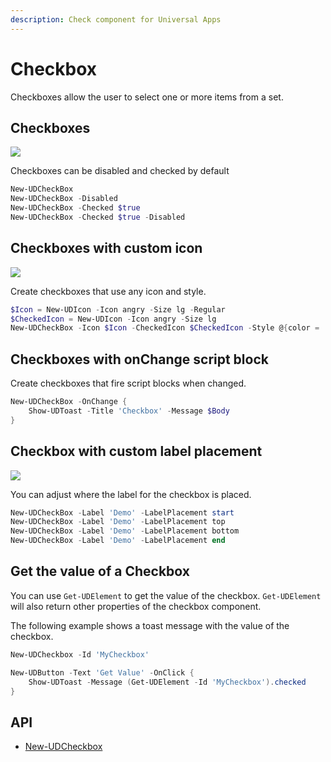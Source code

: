 ```yaml
---
description: Check component for Universal Apps
---
```


# Checkbox

Checkboxes allow the user to select one or more items from a set.

## Checkboxes

![](<../../../.gitbook/assets/image (491).png>)

Checkboxes can be disabled and checked by default

```powershell
New-UDCheckBox
New-UDCheckBox -Disabled
New-UDCheckBox -Checked $true
New-UDCheckBox -Checked $true -Disabled
```

## Checkboxes with custom icon

![](<../../../.gitbook/assets/image (165).png>)

Create checkboxes that use any icon and style.

```powershell
$Icon = New-UDIcon -Icon angry -Size lg -Regular
$CheckedIcon = New-UDIcon -Icon angry -Size lg
New-UDCheckBox -Icon $Icon -CheckedIcon $CheckedIcon -Style @{color = '#2196f3'}
```

## Checkboxes with onChange script block

Create checkboxes that fire script blocks when changed.

```powershell
New-UDCheckBox -OnChange {
    Show-UDToast -Title 'Checkbox' -Message $Body
}
```

## Checkbox with custom label placement

![](<../../../.gitbook/assets/image (140).png>)

You can adjust where the label for the checkbox is placed.

```powershell
New-UDCheckBox -Label 'Demo' -LabelPlacement start
New-UDCheckBox -Label 'Demo' -LabelPlacement top
New-UDCheckBox -Label 'Demo' -LabelPlacement bottom
New-UDCheckBox -Label 'Demo' -LabelPlacement end
```

## Get the value of a Checkbox

You can use `Get-UDElement` to get the value of the checkbox. `Get-UDElement` will also return other properties of the checkbox component.

The following example shows a toast message with the value of the checkbox.

```powershell
New-UDCheckbox -Id 'MyCheckbox' 

New-UDButton -Text 'Get Value' -OnClick {
    Show-UDToast -Message (Get-UDElement -Id 'MyCheckbox').checked
}
```

## API

* [New-UDCheckbox](https://github.com/ironmansoftware/universal-docs/blob/v5/cmdlets/New-UDCheckBox.txt)
